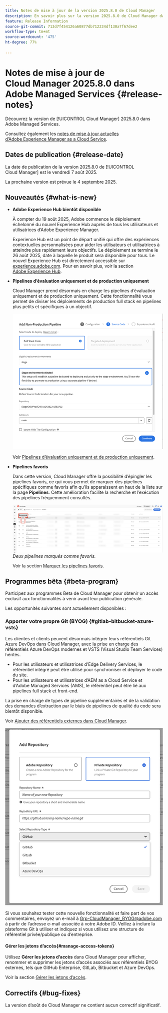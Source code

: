 ```yaml
---
title: Notes de mise à jour de la version 2025.8.0 de Cloud Manager
description: En savoir plus sur la version 2025.8.0 de Cloud Manager dans Adobe Managed Services.
feature: Release Information
source-git-commit: 713d7f454126a60877db712234df130a7f67dee2
workflow-type: tm+mt
source-wordcount: '475'
ht-degree: 77%

---
```


# Notes de mise à jour de Cloud Manager 2025.8.0 dans Adobe Managed Services {#release-notes}

<!-- RELEASE WIKI  https://wiki.corp.adobe.com/display/DMSArchitecture/Cloud+Manager+2025.04.0+Release -->

Découvrez la version de [!UICONTROL Cloud Manager] 2025.8.0 dans Adobe Managed Services.

Consultez également les [notes de mise à jour actuelles d’Adobe Experience Manager as a Cloud Service](https://experienceleague.adobe.com/fr/docs/experience-manager-cloud-service/content/release-notes/home).

## Dates de publication {#release-date}

La date de publication de la version 2025.8.0 de [!UICONTROL Cloud Manager] est le vendredi 7 août 2025.

<!-- There are no significant new features or bug fixes in the May Cloud Manager release. -->

La prochaine version est prévue le 4 septembre 2025.

<!-- SAVE FOR FUTURE POSSIBLE USE There are no significant new features or bug fixes in the May Cloud Manager release. -->


## Nouveautés {#what-is-new}

* **Adobe Experience Hub bientôt disponible**

  À compter du 19 août 2025, Adobe commence le déploiement échelonné du nouvel Experience Hub auprès de tous les utilisateurs et utilisatrices d’Adobe Experience Manager.

  Experience Hub est un point de départ unifié qui offre des expériences contextuelles personnalisées pour aider les utilisateurs et utilisatrices à atteindre plus rapidement leurs objectifs. Le déploiement se termine le 26 août 2025, date à laquelle le produit sera disponible pour tous. Le nouvel Experience Hub est directement accessible sur [experience.adobe.com](https://experience.adobe.com/). Pour en savoir plus, voir la section [Adobe Experience Hub](https://experienceleague.adobe.com/en/docs/experience-manager-65/content/experience-hub/experience-hub).

* **Pipelines d’évaluation uniquement et de production uniquement**

  Cloud Manager prend désormais en charge les pipelines d’évaluation uniquement et de production uniquement. Cette fonctionnalité vous permet de diviser les déploiements de production full stack en pipelines plus petits et spécifiques à un objectif. <!-- This feature went into GA from Private beta in the June 5, 2025 CM release -->

  ![Boîte de dialogue Ajouter un pipeline hors production avec le bouton radio Code de pile complète sélectionné et Environnement d’évaluation sélectionné](/help/release-notes/assets/add-non-production-pipeline.png)

  Voir [Pipelines d’évaluation uniquement et de production uniquement](/help/using/stage-prod-only.md).

* **Pipelines favoris**

  Dans cette version, Cloud Manager offre la possibilité d’épingler les pipelines favoris, ce qui vous permet de marquer des pipelines spécifiques comme favoris afin qu’ils apparaissent en haut de la liste sur la page **Pipelines**. Cette amélioration facilite la recherche et l’exécution des pipelines fréquemment consultés. <!-- CMGR-68293 -->

  ![Pipelines marqués comme favoris](/help/release-notes/assets/pipeline-favorites.png) *Deux pipelines marqués comme favoris.*

  Voir la section [Marquer les pipelines favoris](/help/using/managing-pipelines.md#pipeline-favorites).


## Programmes bêta {#beta-program}

Participez aux programmes Beta de Cloud Manager pour obtenir un accès exclusif aux fonctionnalités à venir avant leur publication générale.

Les opportunités suivantes sont actuellement disponibles :


### Apporter votre propre Git (BYOG) {#gitlab-bitbucket-azure-vsts}

<!-- BOTH CS & AMS -->

Les clientes et clients peuvent désormais intégrer leurs référentiels Git Azure DevOps dans Cloud Manager, avec la prise en charge des référentiels Azure DevOps modernes et VSTS (Visual Studio Team Services) hérités.

* Pour les utilisateurs et utilisatrices d’Edge Delivery Services, le référentiel intégré peut être utilisé pour synchroniser et déployer le code du site.
* Pour les utilisateurs et utilisatrices d’AEM as a Cloud Service et d’Adobe Managed Services (AMS), le référentiel peut être lié aux pipelines full stack et front-end.

La prise en charge de types de pipeline supplémentaires et de la validation des demandes d’extraction par le biais de pipelines de qualité du code sera bientôt disponible.

Voir [Ajouter des référentiels externes dans Cloud Manager](/help/managing-code/external-repositories.md).

![Boîte de dialogue Ajouter un référentiel](/help/release-notes/assets/azure-repo.png)

Si vous souhaitez tester cette nouvelle fonctionnalité et faire part de vos commentaires, envoyez un e-mail à [Grp-CloudManager_BYOG@adobe.com](mailto:grp-cloudmanager_byog@adobe.com) à partir de l’adresse e-mail associée à votre Adobe ID. Veillez à inclure la plateforme Git à utiliser et indiquez si vous utilisez une structure de référentiel privée/publique ou d’entreprise.

#### Gérer les jetons d’accès{#manage-access-tokens}

Utilisez **Gérer les jetons d’accès** dans Cloud Manager pour afficher, renommer et supprimer les jetons d’accès associés aux référentiels BYOG externes, tels que GitHub Enterprise, GitLab, Bitbucket et Azure DevOps.

Voir la section [Gérer les jetons d’accès](/help/managing-code/manage-access-tokens.md).

<!-- If you are interested in testing this new feature and sharing your feedback, send an email to [Grp-CloudManager_BYOG@adobe.com](mailto:grp-cloudmanager_byog@adobe.com) from your email address associated with your Adobe ID. -->

## Correctifs {#bug-fixes}

La version d’août de Cloud Manager ne contient aucun correctif significatif.

<!--
Known Issues {#known-issues}

* A -->
